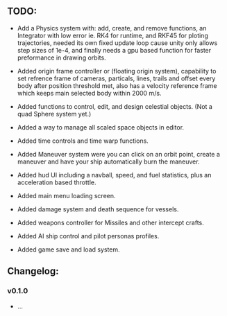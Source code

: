 ## TODO: ##
- Add a Physics system with: add, create, and remove functions, an Integrator with low error ie. RK4 for runtime, and RKF45 for ploting trajectories, needed its own fixed update loop cause unity only allows step sizes of 1e-4, and finally needs a gpu based function for faster preformance in drawing orbits.

- Added origin frame controller or (floating origin system), capability to set refrence frame of cameras, particals, lines, trails and offset every body after position threshold met, also has a velocity reference frame which keeps main selected body within 2000 m/s. 

- Added functions to control, edit, and design celestial objects. (Not a quad Sphere system yet.)

- Added a way to manage all scaled space objects in editor.

- Added time controls and time warp functions.

- Added Maneuver system were you can click on an orbit point, create a maneuver and have your ship automatically burn the maneuver.

- Added hud UI including a navball, speed, and fuel statistics, plus an acceleration based throttle.

- Added main menu loading screen.

- Added damage system and death sequence for vessels.

- Added weapons controller for Missiles and other intercept crafts.

- Added AI ship control and pilot personas profiles.

- Added game save and load system.

## Changelog: ##

### v0.1.0 ###
- ...
